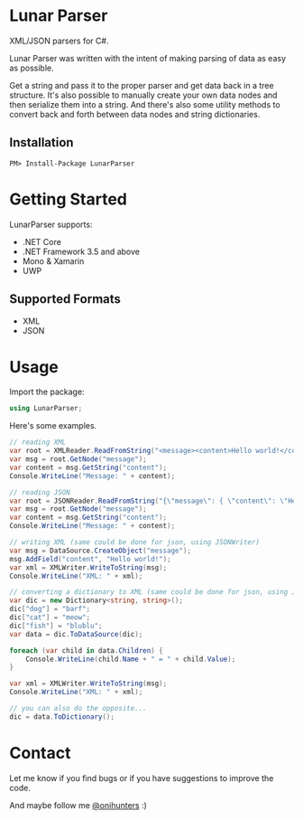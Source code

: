 # Lunar Parser
XML/JSON parsers for C#.

Lunar Parser was written with the intent of making parsing of data as easy as possible.  

Get a string and pass it to the proper parser and get data back in a tree structure.
It's also possible to manually create your own data nodes and then serialize them into a string.
And there's also some utility methods to convert back and forth between data nodes and string dictionaries.

## Installation

    PM> Install-Package LunarParser

# Getting Started

LunarParser supports:

- .NET Core
- .NET Framework 3.5 and above
- Mono & Xamarin
- UWP

## Supported Formats

- XML
- JSON

# Usage

Import the package:

```c#
using LunarParser;
```

Here's some examples.

```c#
// reading XML
var root = XMLReader.ReadFromString("<message><content>Hello world!</content></message>");
var msg = root.GetNode("message");
var content = msg.GetString("content");
Console.WriteLine("Message: " + content);
```

```c#
// reading JSON
var root = JSONReader.ReadFromString("{\"message\": { \"content\": \"Hello world!\" } }");
var msg = root.GetNode("message");
var content = msg.GetString("content");
Console.WriteLine("Message: " + content);
```

```c#
// writing XML (same could be done for json, using JSONWriter)
var msg = DataSource.CreateObject("message");
msg.AddField("content", "Hello world!");
var xml = XMLWriter.WriteToString(msg);
Console.WriteLine("XML: " + xml);
```

```c#
// converting a dictionary to XML (same could be done for json, using JSONWriter)
var dic = new Dictionary<string, string>();
dic["dog"] = "barf";
dic["cat"] = "meow";
dic["fish"] = "blublu";
var data = dic.ToDataSource(dic);

foreach (var child in data.Children) {
	Console.WriteLine(child.Name + " = " + child.Value);
}

var xml = XMLWriter.WriteToString(msg);
Console.WriteLine("XML: " + xml);

// you can also do the opposite...
dic = data.ToDictionary();
```

# Contact

Let me know if you find bugs or if you have suggestions to improve the code.

And maybe follow me [@onihunters](https://twitter.com/onihunters) :)